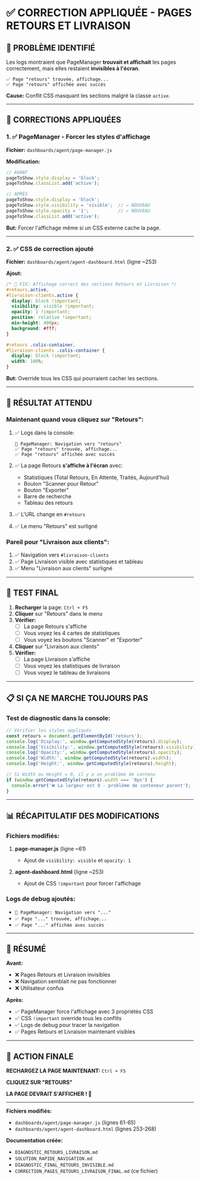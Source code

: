 # ✅ CORRECTION APPLIQUÉE - PAGES RETOURS ET LIVRAISON

## 🐛 PROBLÈME IDENTIFIÉ

Les logs montraient que PageManager **trouvait et affichait** les pages correctement, mais elles restaient **invisibles à l'écran**.

```
✅ Page "retours" trouvée, affichage...
✅ Page "retours" affichée avec succès
```

**Cause:** Conflit CSS masquant les sections malgré la classe `active`.

---

## 🔧 CORRECTIONS APPLIQUÉES

### 1. ✅ PageManager - Forcer les styles d'affichage

**Fichier:** `dashboards/agent/page-manager.js`

**Modification:**
```javascript
// AVANT
pageToShow.style.display = 'block';
pageToShow.classList.add('active');

// APRÈS
pageToShow.style.display = 'block';
pageToShow.style.visibility = 'visible';  // ← NOUVEAU
pageToShow.style.opacity = '1';           // ← NOUVEAU
pageToShow.classList.add('active');
```

**But:** Forcer l'affichage même si un CSS externe cache la page.

---

### 2. ✅ CSS de correction ajouté

**Fichier:** `dashboards/agent/agent-dashboard.html` (ligne ~253)

**Ajout:**
```css
/* 🔧 FIX: Affichage correct des sections Retours et Livraison */
#retours.active,
#livraison-clients.active {
  display: block !important;
  visibility: visible !important;
  opacity: 1 !important;
  position: relative !important;
  min-height: 400px;
  background: #fff;
}

#retours .colis-container,
#livraison-clients .colis-container {
  display: block !important;
  width: 100%;
}
```

**But:** Override tous les CSS qui pourraient cacher les sections.

---

## 🎯 RÉSULTAT ATTENDU

### Maintenant quand vous cliquez sur "Retours":

1. ✅ Logs dans la console:
   ```
   📄 PageManager: Navigation vers "retours"
   ✅ Page "retours" trouvée, affichage...
   ✅ Page "retours" affichée avec succès
   ```

2. ✅ La page Retours **s'affiche à l'écran** avec:
   - Statistiques (Total Retours, En Attente, Traités, Aujourd'hui)
   - Bouton "Scanner pour Retour"
   - Bouton "Exporter"
   - Barre de recherche
   - Tableau des retours

3. ✅ L'URL change en `#retours`

4. ✅ Le menu "Retours" est surligné

### Pareil pour "Livraison aux clients":

1. ✅ Navigation vers `#livraison-clients`
2. ✅ Page Livraison visible avec statistiques et tableau
3. ✅ Menu "Livraison aux clients" surligné

---

## 🧪 TEST FINAL

1. **Recharger** la page: `Ctrl + F5`
2. **Cliquer** sur "Retours" dans le menu
3. **Vérifier:**
   - [ ] La page Retours s'affiche
   - [ ] Vous voyez les 4 cartes de statistiques
   - [ ] Vous voyez les boutons "Scanner" et "Exporter"
4. **Cliquer** sur "Livraison aux clients"
5. **Vérifier:**
   - [ ] La page Livraison s'affiche
   - [ ] Vous voyez les statistiques de livraison
   - [ ] Vous voyez le tableau de livraisons

---

## 📋 SI ÇA NE MARCHE TOUJOURS PAS

### Test de diagnostic dans la console:

```javascript
// Vérifier les styles appliqués
const retours = document.getElementById('retours');
console.log('Display:', window.getComputedStyle(retours).display);
console.log('Visibility:', window.getComputedStyle(retours).visibility);
console.log('Opacity:', window.getComputedStyle(retours).opacity);
console.log('Width:', window.getComputedStyle(retours).width);
console.log('Height:', window.getComputedStyle(retours).height);

// Si Width ou Height = 0, il y a un problème de contenu
if (window.getComputedStyle(retours).width === '0px') {
  console.error('❌ La largeur est 0 - problème de conteneur parent');
}
```

---

## 📊 RÉCAPITULATIF DES MODIFICATIONS

### Fichiers modifiés:

1. **page-manager.js** (ligne ~61)
   - Ajout de `visibility: visible` et `opacity: 1`

2. **agent-dashboard.html** (ligne ~253)
   - Ajout de CSS `!important` pour forcer l'affichage

### Logs de debug ajoutés:

- `📄 PageManager: Navigation vers "..."`
- `✅ Page "..." trouvée, affichage...`
- `✅ Page "..." affichée avec succès`

---

## 🎉 RÉSUMÉ

**Avant:**
- ❌ Pages Retours et Livraison invisibles
- ❌ Navigation semblait ne pas fonctionner
- ❌ Utilisateur confus

**Après:**
- ✅ PageManager force l'affichage avec 3 propriétés CSS
- ✅ CSS `!important` override tous les conflits
- ✅ Logs de debug pour tracer la navigation
- ✅ Pages Retours et Livraison maintenant visibles

---

## 🚀 ACTION FINALE

**RECHARGEZ LA PAGE MAINTENANT:** `Ctrl + F5`

**CLIQUEZ SUR "RETOURS"**

**LA PAGE DEVRAIT S'AFFICHER ! 🎊**

---

**Fichiers modifiés:**
- `dashboards/agent/page-manager.js` (lignes 61-65)
- `dashboards/agent/agent-dashboard.html` (lignes 253-268)

**Documentation créée:**
- `DIAGNOSTIC_RETOURS_LIVRAISON.md`
- `SOLUTION_RAPIDE_NAVIGATION.md`
- `DIAGNOSTIC_FINAL_RETOURS_INVISIBLE.md`
- `CORRECTION_PAGES_RETOURS_LIVRAISON_FINAL.md` (ce fichier)
